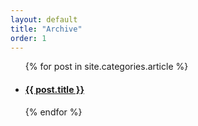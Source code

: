 ```yaml
---
layout: default
title: "Archive"
order: 1
---
```

<div class="row overview">
    <div class="col-md-12">
        <ul class="post-list">
            {% for post in site.categories.article %}
            <li>
                <h4>
                    <a class="post-link" href="{{ post.url | prepend: site.baseurl }}">{{ post.title }}</a>
                </h4>
            </li>
            {% endfor %}
        </ul>
    </div>
</div>